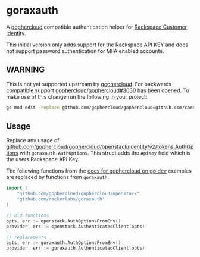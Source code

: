 # goraxauth

A [gophercloud][gophercloud] compatible authentication helper
for [Rackspace Customer Identity][raxident].

This initial version only adds support for the Rackspace API KEY and
does not support password authentication for MFA enabled accounts.

## WARNING

This is not yet supported upstream by [gophercloud][gophercloud]. For
backwards compatible support
[gophercloud/gophercloud#3030](https://github.com/gophercloud/gophercloud/pull/3030)
has been opened. To make use of this change run the following in your project:

```bash
go mod edit -replace github.com/gophercloud/gophercloud=github.com/cardoe/gophercloud@go-v1-fix-auth-v2
```

## Usage

Replace any usage of
[github.com/gophercloud/gophercloud/openstack/identity/v2/tokens.AuthOptions][tokens2-authoptions]
with `goraxauth.AuthOptions`. This struct adds the `ApiKey` field which
is the users Rackspace API Key.

The following functions from the [docs for gophercloud on go.dev][go-gophercloud]
examples are replaced by functions from `goraxauth`.

```go
import (
    "github.com/gophercloud/gophercloud/openstack"
    "github.com/rackerlabs/goraxauth"
)

// old functions
opts, err := openstack.AuthOptionsFromEnv()
provider, err := openstack.AuthenticatedClient(opts)

// replacements
opts, err := goraxauth.AuthOptionsFromEnv()
provider, err := goraxauth.AuthenticatedClient(opts)
```

[go-gophercloud]: <https://pkg.go.dev/github.com/gophercloud/gophercloud>
[gophercloud]: <https://github.com/gophercloud/gophercloud>
[raxident]: <https://docs.rackspace.com/docs/cloud-identity-v2-getting-started>
[tokens2-authoptions]: <https://pkg.go.dev/github.com/gophercloud/gophercloud@v1.11.0/openstack/identity/v2/tokens#AuthOptions>
